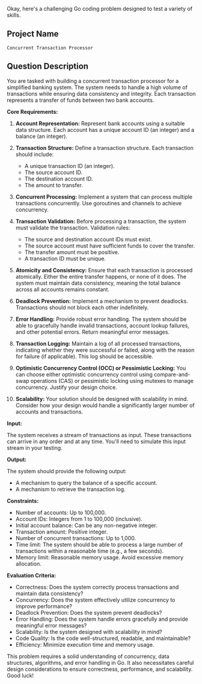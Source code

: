 Okay, here's a challenging Go coding problem designed to test a variety of skills.

## Project Name

`Concurrent Transaction Processor`

## Question Description

You are tasked with building a concurrent transaction processor for a simplified banking system. The system needs to handle a high volume of transactions while ensuring data consistency and integrity.  Each transaction represents a transfer of funds between two bank accounts.

**Core Requirements:**

1.  **Account Representation:** Represent bank accounts using a suitable data structure. Each account has a unique account ID (an integer) and a balance (an integer).

2.  **Transaction Structure:** Define a transaction structure. Each transaction should include:
    *   A unique transaction ID (an integer).
    *   The source account ID.
    *   The destination account ID.
    *   The amount to transfer.

3.  **Concurrent Processing:** Implement a system that can process multiple transactions concurrently.  Use goroutines and channels to achieve concurrency.

4.  **Transaction Validation:** Before processing a transaction, the system must validate the transaction. Validation rules:
    *   The source and destination account IDs must exist.
    *   The source account must have sufficient funds to cover the transfer.
    *   The transfer amount must be positive.
    *   A transaction ID must be unique.

5.  **Atomicity and Consistency:** Ensure that each transaction is processed atomically.  Either the entire transfer happens, or none of it does. The system must maintain data consistency, meaning the total balance across all accounts remains constant.

6.  **Deadlock Prevention:** Implement a mechanism to prevent deadlocks.  Transactions should not block each other indefinitely.

7.  **Error Handling:**  Provide robust error handling. The system should be able to gracefully handle invalid transactions, account lookup failures, and other potential errors.  Return meaningful error messages.

8.  **Transaction Logging:** Maintain a log of all processed transactions, indicating whether they were successful or failed, along with the reason for failure (if applicable). This log should be accessible.

9.  **Optimistic Concurrency Control (OCC) or Pessimistic Locking:** You can choose either optimistic concurrency control using compare-and-swap operations (CAS) or pessimistic locking using mutexes to manage concurrency. Justify your design choice.

10. **Scalability:** Your solution should be designed with scalability in mind. Consider how your design would handle a significantly larger number of accounts and transactions.

**Input:**

The system receives a stream of transactions as input. These transactions can arrive in any order and at any time. You'll need to simulate this input stream in your testing.

**Output:**

The system should provide the following output:

*   A mechanism to query the balance of a specific account.
*   A mechanism to retrieve the transaction log.

**Constraints:**

*   Number of accounts: Up to 100,000.
*   Account IDs: Integers from 1 to 100,000 (inclusive).
*   Initial account balance: Can be any non-negative integer.
*   Transaction amount: Positive integer.
*   Number of concurrent transactions: Up to 1,000.
*   Time limit: The system should be able to process a large number of transactions within a reasonable time (e.g., a few seconds).
*   Memory limit: Reasonable memory usage. Avoid excessive memory allocation.

**Evaluation Criteria:**

*   Correctness: Does the system correctly process transactions and maintain data consistency?
*   Concurrency: Does the system effectively utilize concurrency to improve performance?
*   Deadlock Prevention: Does the system prevent deadlocks?
*   Error Handling: Does the system handle errors gracefully and provide meaningful error messages?
*   Scalability: Is the system designed with scalability in mind?
*   Code Quality: Is the code well-structured, readable, and maintainable?
*   Efficiency: Minimize execution time and memory usage.

This problem requires a solid understanding of concurrency, data structures, algorithms, and error handling in Go.  It also necessitates careful design considerations to ensure correctness, performance, and scalability. Good luck!
